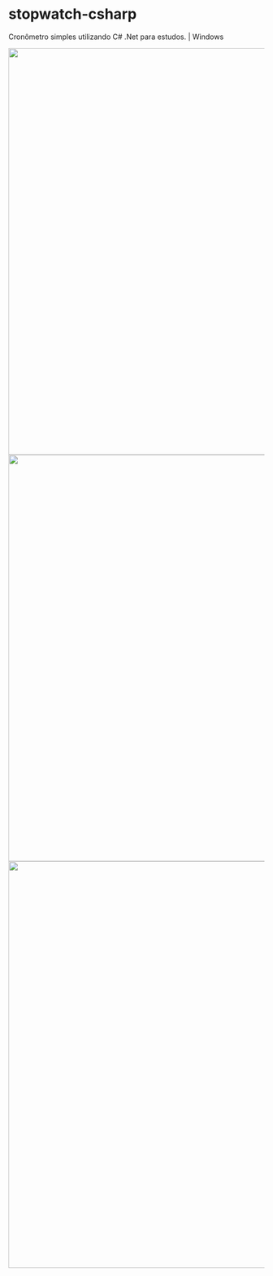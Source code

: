 # stopwatch-csharp
Cronômetro simples utilizando C# .Net para estudos. | Windows

<div align="center">
<img src="https://github.com/user-attachments/assets/087f3c76-fe51-4efc-a312-04a9c5162352" width="800px" />

<img src="https://github.com/user-attachments/assets/a05aeafd-caa1-481a-b391-0e7a6027af1d" width="800px" /> 

<img src="https://github.com/user-attachments/assets/23d696d2-52f4-4d88-9a95-f74ac5148db2" width="800px" /> 
</div> 
